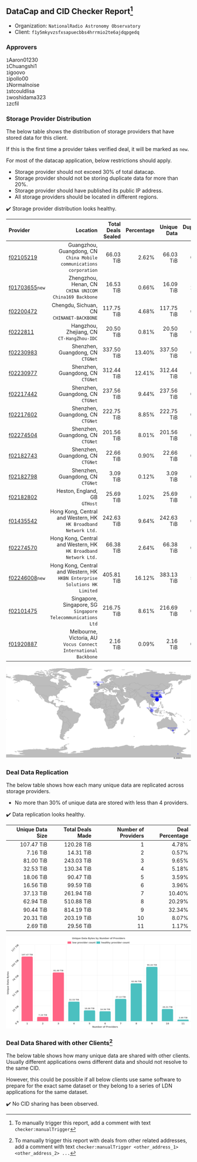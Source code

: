 ## DataCap and CID Checker Report[^1]
 - Organization: `NationalRadio Astronomy Observatory`
 - Client: `f1y5mkyvzsfxsapuecbbs4hrrmio2te6ajdqpgedq`
### Approvers
`1`Aaron01230<br/>`1`Chuangshi1<br/>`1`igoovo<br/>`1`ipollo00<br/>`1`Normalnoise<br/>`1`stcouldlisa<br/>`1`woshidama323<br/>`1`zcfil

### Storage Provider Distribution
The below table shows the distribution of storage providers that have stored data for this client.

If this is the first time a provider takes verified deal, it will be marked as `new`.

For most of the datacap application, below restrictions should apply.
 - Storage provider should not exceed 30% of total datacap.
 - Storage provider should not be storing duplicate data for more than 20%.
 - Storage provider should have published its public IP address.
 - All storage providers should be located in different regions.

✔️ Storage provider distribution looks healthy.

| Provider                                                    |                                                                      Location | Total Deals Sealed | Percentage | Unique Data | Duplicate Deals |
| :---------------------------------------------------------- | ----------------------------------------------------------------------------: | -----------------: | ---------: | ----------: | --------------: |
| [f02105219](https://filfox.info/en/address/f02105219)       |        Guangzhou, Guangdong, CN<br/>`China Mobile communications corporation` |          66.03 TiB |      2.62% |   66.03 TiB |           0.00% |
| [f01703655](https://filfox.info/en/address/f01703655)`new`  |                     Zhengzhou, Henan, CN<br/>`CHINA UNICOM China169 Backbone` |          16.53 TiB |      0.66% |   16.09 TiB |           2.65% |
| [f02200472](https://filfox.info/en/address/f02200472)       |                                  Chengdu, Sichuan, CN<br/>`CHINANET-BACKBONE` |         117.75 TiB |      4.68% |  117.75 TiB |           0.00% |
| [f0222811](https://filfox.info/en/address/f0222811)         |                                  Hangzhou, Zhejiang, CN<br/>`CT-HangZhou-IDC` |          20.50 TiB |      0.81% |   20.50 TiB |           0.00% |
| [f02230983](https://filfox.info/en/address/f02230983)       |                                          Shenzhen, Guangdong, CN<br/>`CTGNet` |         337.50 TiB |     13.40% |  337.50 TiB |           0.00% |
| [f02230977](https://filfox.info/en/address/f02230977)       |                                          Shenzhen, Guangdong, CN<br/>`CTGNet` |         312.44 TiB |     12.41% |  312.44 TiB |           0.00% |
| [f02217442](https://filfox.info/en/address/f02217442)       |                                          Shenzhen, Guangdong, CN<br/>`CTGNet` |         237.56 TiB |      9.44% |  237.56 TiB |           0.00% |
| [f02217602](https://filfox.info/en/address/f02217602)       |                                          Shenzhen, Guangdong, CN<br/>`CTGNet` |         222.75 TiB |      8.85% |  222.75 TiB |           0.00% |
| [f02274504](https://filfox.info/en/address/f02274504)       |                                          Shenzhen, Guangdong, CN<br/>`CTGNet` |         201.56 TiB |      8.01% |  201.56 TiB |           0.00% |
| [f02182743](https://filfox.info/en/address/f02182743)       |                                          Shenzhen, Guangdong, CN<br/>`CTGNet` |          22.66 TiB |      0.90% |   22.66 TiB |           0.00% |
| [f02182798](https://filfox.info/en/address/f02182798)       |                                          Shenzhen, Guangdong, CN<br/>`CTGNet` |           3.09 TiB |      0.12% |    3.09 TiB |           0.00% |
| [f02182802](https://filfox.info/en/address/f02182802)       |                                              Heston, England, GB<br/>`GTHost` |          25.69 TiB |      1.02% |   25.69 TiB |           0.00% |
| [f01435542](https://filfox.info/en/address/f01435542)       |            Hong Kong, Central and Western, HK<br/>`HK Broadband Network Ltd.` |         242.63 TiB |      9.64% |  242.63 TiB |           0.00% |
| [f02274570](https://filfox.info/en/address/f02274570)       |            Hong Kong, Central and Western, HK<br/>`HK Broadband Network Ltd.` |          66.38 TiB |      2.64% |   66.38 TiB |           0.00% |
| [f02246008](https://filfox.info/en/address/f02246008)`new`  | Hong Kong, Central and Western, HK<br/>`HKBN Enterprise Solutions HK Limited` |         405.81 TiB |     16.12% |  383.13 TiB |           5.59% |
| [f02101475](https://filfox.info/en/address/f02101475)       |               Singapore, Singapore, SG<br/>`Singapore Telecommunications Ltd` |         216.75 TiB |      8.61% |  216.69 TiB |           0.03% |
| [f01920887](https://filfox.info/en/address/f01920887)       |            Melbourne, Victoria, AU<br/>`Vocus Connect International Backbone` |           2.16 TiB |      0.09% |    2.16 TiB |           0.00% |

<img src="https://raw.githubusercontent.com/data-preservation-programs/filplus-checker-assets/main/filecoin-project/filecoin-plus-large-datasets/issues/2045/1691199945495.png"/>

### Deal Data Replication
The below table shows how each many unique data are replicated across storage providers.

- No more than 30% of unique data are stored with less than 4 providers.

✔️ Data replication looks healthy.

| Unique Data Size | Total Deals Made | Number of Providers | Deal Percentage |
| ---------------: | ---------------: | ------------------: | --------------: |
|       107.47 TiB |       120.28 TiB |                   1 |           4.78% |
|         7.16 TiB |        14.31 TiB |                   2 |           0.57% |
|        81.00 TiB |       243.03 TiB |                   3 |           9.65% |
|        32.53 TiB |       130.34 TiB |                   4 |           5.18% |
|        18.06 TiB |        90.47 TiB |                   5 |           3.59% |
|        16.56 TiB |        99.59 TiB |                   6 |           3.96% |
|        37.13 TiB |       261.94 TiB |                   7 |          10.40% |
|        62.94 TiB |       510.88 TiB |                   8 |          20.29% |
|        90.44 TiB |       814.19 TiB |                   9 |          32.34% |
|        20.31 TiB |       203.19 TiB |                  10 |           8.07% |
|         2.69 TiB |        29.56 TiB |                  11 |           1.17% |

<img src="https://raw.githubusercontent.com/data-preservation-programs/filplus-checker-assets/main/filecoin-project/filecoin-plus-large-datasets/issues/2045/1691199946330.png"/>

### Deal Data Shared with other Clients[^3]
The below table shows how many unique data are shared with other clients.
Usually different applications owns different data and should not resolve to the same CID.

However, this could be possible if all below clients use same software to prepare for the exact same dataset or they belong to a series of LDN applications for the same dataset.

✔️ No CID sharing has been observed.

[^1]: To manually trigger this report, add a comment with text `checker:manualTrigger`

[^2]: Deals from those addresses are combined into this report as they are specified with `checker:manualTrigger`

[^3]: To manually trigger this report with deals from other related addresses, add a comment with text `checker:manualTrigger <other_address_1> <other_address_2> ...`
